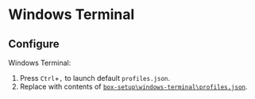 # Windows Terminal

## Configure

Windows Terminal:
 1. Press `Ctrl`+`,` to launch default `profiles.json`.
 2. Replace with contents of [`box-setup\windows-terminal\profiles.json`](https://github.com/collinbarrett/box-setup/blob/master/windows-terminal/profiles.json).
